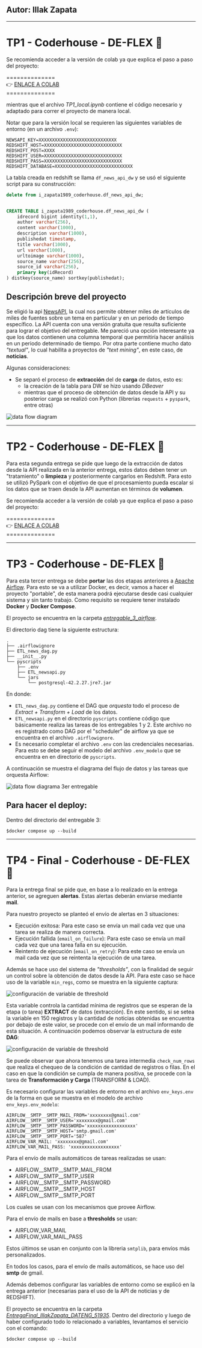 ## Autor: Illak Zapata
---
# TP1 - Coderhouse - DE-FLEX 🚀

Se recomienda acceder a la versión de colab ya que explica el paso a paso del proyecto:

==============<br>
👉 [ENLACE A COLAB](https://colab.research.google.com/drive/1pVPXV6G2QoeSIrqzPC1qktQLt9797npE?usp=sharing) <br>
==============<br>

mientras que el archivo *TP1_local.ipynb* contiene el código necesario y adaptado para correr el proyecto de manera local.

Notar que para la versión local se requieren las siguientes variables de entorno (en un archivo `.env`):

```
NEWSAPI_KEY=XXXXXXXXXXXXXXXXXXXXXXXXXXXXX
REDSHIFT_HOST=XXXXXXXXXXXXXXXXXXXXXXXXXXXXX
REDSHIFT_POST=XXXX
REDSHIFT_USER=XXXXXXXXXXXXXXXXXXXXXXXXXXXXX
REDSHIFT_PASS=XXXXXXXXXXXXXXXXXXXXXXXXXXXXX
REDSHIFT_DATABASE=XXXXXXXXXXXXXXXXXXXXXXXXXXXXX
```

La tabla creada en redshift se llama `df_news_api_dw` y se usó el siguiente script para su construcción:

```sql
delete from i_zapata1989_coderhouse.df_news_api_dw;


CREATE TABLE i_zapata1989_coderhouse.df_news_api_dw (
	idrecord bigint identity(1,1),
	author varchar(256),
	content varchar(1000),
	description varchar(1000),
	publishedat timestamp,
	title varchar(1000),
	url varchar(1000),
	urltoimage varchar(1000),
	source_name varchar(256),
	source_id varchar(256),
	primary key(idRecord)
) distkey(source_name) sortkey(publishedat);
```

## Descripción breve del proyecto
Se eligió la api [NewsAPI](https://newsapi.org/), la cual nos permite obtener miles de artículos de miles de fuentes sobre un tema en particular y en un periodo de tiempo específico.
La API cuenta con una versión gratuita que resulta suficiente para lograr el objetivo del entregable. Me pareció una opción interesante ya que los datos contienen una columna temporal que
permitiría hacer análisis en un periodo determinado de tiempo. Por otra parte contiene mucho dato *"textual"*, lo cual habilita a proyectos de *"text mining"*, en este caso, de **noticias**.

Algunas consideraciones:

- Se separó el proceso de **extracción** del de **carga** de datos, esto es:
  - la creación de la tabla para DW se hizo usando *DBeaver*
  - mientras que el proceso de obtención de datos desde la API y su posterior carga se realizó con Python (librerias `requests` + `pyspark`, entre otras)

![data flow diagram](data-flow-diagram-v2.png)


---

# TP2 - Coderhouse - DE-FLEX 🚀

Para esta segunda entrega se pide que luego de la extracción de datos desde la API realizada en la anterior entrega, estos datos deben tener un "tratamiento" o **limpieza** y posteriormente
cargarlos en Redshift. Para esto se utilizó PySpark con el objetivo de que el procesamiento pueda escalar si los datos que se traen desde la API aumentan en términos de **volumen**.

Se recomienda acceder a la versión de colab ya que explica el paso a paso del proyecto:

==============<br>
👉 [ENLACE A COLAB](https://colab.research.google.com/drive/1pVPXV6G2QoeSIrqzPC1qktQLt9797npE#scrollTo=o4ceD9aeuY6w) <br>
==============<br>


---
# TP3 - Coderhouse - DE-FLEX 🚀
Para esta tercer entrega se debe **portar** las dos etapas anteriores a [Apache Airflow](https://airflow.apache.org/). Para esto se va a utilizar Docker, es decir, vamos a hacer el proyecto "portable", de esta manera podrá ejecutarse desde casi cualquier sistema y sin tanto trabajo. Como requisito se requiere tener instalado **Docker** y **Docker Compose**.

El proyecto se encuentra en la carpeta *[entregable_3_airflow](https://github.com/illak/TP_DE_FLEX_CODER/tree/master/entregable_3_airflow)*.

El directorio dag tiene la siguiente estructura:

```
.
├── .airflowignore
├── ETL_news_dag.py
├── __init__.py
└── pyscripts
    ├── .env
    ├── ETL_newsapi.py
    └── jars
        └── postgresql-42.2.27.jre7.jar
```

En donde:

* `ETL_news_dag.py` contiene el DAG que *orquesta* todo el proceso de *Extract + Transform + Load* de los datos.
* `ETL_newsapi.py` en el directorio `pyscripts` contiene código que básicamente realiza las tareas de los entregables 1 y 2. Este archivo no es registrado como DAG por el "scheduler" de airflow ya que se encuentra en el archivo `.airflowignore`.
* Es necesario completar el archivo `.env` con las credenciales necesarias. Para esto se debe seguir el modelo del archivo `.env_modelo` que se encuentra en en directorio de `pyscripts`.

A continuación se muestra el diagrama del flujo de datos y las tareas que orquesta Airflow:

![data flow diagrama 3er entregable](diagrama_entregable_3.png)


## Para hacer el deploy:

Dentro del directorio del entregable 3:

```
$docker compose up --build
```

---
# TP4 - Final - Coderhouse - DE-FLEX 🚀

Para la entrega final se pide que, en base a lo realizado en la entrega anterior, se agreguen **alertas**. Estas alertas deberán enviarse mediante **mail**.

Para nuestro proyecto se planteó el envío de alertas en 3 situaciones:

- Ejecución exitosa: Para este caso se envía un mail cada vez que una tarea se realiza de manera correcta.
- Ejecución fallida (`email_on_failure`): Para este caso se envía un mail cada vez que una tarea falla en su ejecución.
- Reintento de ejecución (`email_on_retry`): Para este caso se envía un mail cada vez que se reintenta la ejecución de una tarea.

Además se hace uso del sistema de _"thresholds"_, con la finalidad de seguir un control sobre la obtención de datos desde la API.
Para este caso se hace uso de la variable ```min_regs```, como se muestra en la siguiente captura:

![configuración de variable de threshold](tp_final_variables.png)

Esta variable controla la cantidad mínima de registros que se esperan de la etapa (o tarea) **EXTRACT** de datos (extracción). En este sentido, si se setea la variable en 150 registros y la cantidad de noticias obtenidas se encuentra por debajo de este valor, se procede con el envío de un mail informando de esta situación.
A continuación podemos observar la estructura de este **DAG**:

![configuración de variable de threshold](dags_tp_final.png)

Se puede observar que ahora tenemos una tarea intermedia ```check_num_rows``` que realiza el chequeo de la condición de cantidad de registros o filas. En el caso en que la condición se cumpla de manera positiva, se procede con la tarea de **Transformación y Carga** (TRANSFORM & LOAD).

Es necesario configurar las variables de entorno en el archivo `env_keys.env` de la forma en que se muestra en el modelo de archivo `env_keys.env_modelo`:

```
AIRFLOW__SMTP__SMTP_MAIL_FROM='xxxxxxxx@gmail.com'
AIRFLOW__SMTP__SMTP_USER='xxxxxxxx@gmail.com'
AIRFLOW__SMTP__SMTP_PASSWORD='xxxxxxxxxxxxxxxxxx'
AIRFLOW__SMTP__SMTP_HOST='smtp.gmail.com'
AIRFLOW__SMTP__SMTP_PORT='587'
AIRFLOW_VAR_MAIL: 'xxxxxxxx@gmail.com'
AIRFLOW_VAR_MAIL_PASS: 'xxxxxxxxxxxxxxxxxx'
```

Para el envío de mails automáticos de tareas realizadas se usan:
* AIRFLOW__SMTP__SMTP_MAIL_FROM
* AIRFLOW__SMTP__SMTP_USER
* AIRFLOW__SMTP__SMTP_PASSWORD
* AIRFLOW__SMTP__SMTP_HOST
* AIRFLOW__SMTP__SMTP_PORT

Los cuales se usan con los mecanismos que provee Airflow.

Para el envío de mails en base a **thresholds** se usan:
* AIRFLOW_VAR_MAIL
* AIRFLOW_VAR_MAIL_PASS

Estos últimos se usan en conjunto con la libreria ```smtplib```, para envíos más personalizados. 

En todos los casos, para el envío de mails automáticos, se hace uso del **smtp** de gmail. 

Además debemos configurar las variables de entorno como se explicó en la entrega anterior (necesarias para el uso de la API de noticias y de REDSHIFT).

El proyecto se encuentra en la carpeta *[EntregaFinal_IllakZapata_DATENG_51935](https://github.com/illak/TP_DE_FLEX_CODER/tree/master/EntregaFinal_IllakZapata_DATENG_51935)*. Dentro del directorio y luego de haber configurado todo lo relacionado a variables, levantamos el servicio con el comando:

```
$docker compose up --build
```